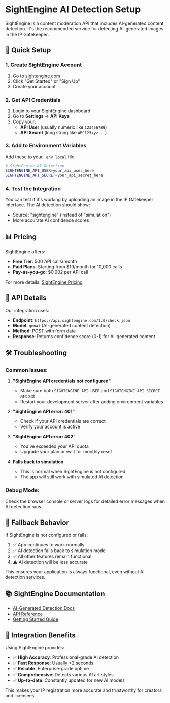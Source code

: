 # SightEngine AI Detection Setup

SightEngine is a content moderation API that includes AI-generated content detection. It's the recommended service for detecting AI-generated images in the IP Gatekeeper.

## 🚀 Quick Setup

### 1. Create SightEngine Account
1. Go to [sightengine.com](https://sightengine.com/)
2. Click "Get Started" or "Sign Up"
3. Create your account

### 2. Get API Credentials
1. Login to your SightEngine dashboard
2. Go to **Settings** → **API Keys**
3. Copy your:
   - **API User** (usually numeric like `123456789`)
   - **API Secret** (long string like `ABC123xyz...`)

### 3. Add to Environment Variables
Add these to your `.env.local` file:

```bash
# SightEngine AI Detection
SIGHTENGINE_API_USER=your_api_user_here
SIGHTENGINE_API_SECRET=your_api_secret_here
```

### 4. Test the Integration
You can test if it's working by uploading an image in the IP Gatekeeper interface. The AI detection should show:
- Source: "sightengine" (instead of "simulation")
- More accurate AI confidence scores

## 📊 Pricing

SightEngine offers:
- **Free Tier**: 500 API calls/month
- **Paid Plans**: Starting from $19/month for 10,000 calls
- **Pay-as-you-go**: $0.002 per API call

For more details: [SightEngine Pricing](https://sightengine.com/pricing)

## 🔧 API Details

Our integration uses:
- **Endpoint**: `https://api.sightengine.com/1.0/check.json`
- **Model**: `genai` (AI-generated content detection)
- **Method**: POST with form data
- **Response**: Returns confidence score (0-1) for AI-generated content

## 🛠️ Troubleshooting

### Common Issues:

1. **"SightEngine API credentials not configured"**
   - Make sure both `SIGHTENGINE_API_USER` and `SIGHTENGINE_API_SECRET` are set
   - Restart your development server after adding environment variables

2. **"SightEngine API error: 401"**
   - Check if your API credentials are correct
   - Verify your account is active

3. **"SightEngine API error: 402"**
   - You've exceeded your API quota
   - Upgrade your plan or wait for monthly reset

4. **Falls back to simulation**
   - This is normal when SightEngine is not configured
   - The app will still work with simulated AI detection

### Debug Mode:
Check the browser console or server logs for detailed error messages when AI detection runs.

## 🔄 Fallback Behavior

If SightEngine is not configured or fails:
1. ✅ App continues to work normally
2. ✅ AI detection falls back to simulation mode
3. ✅ All other features remain functional
4. ⚠️ AI detection will be less accurate

This ensures your application is always functional, even without AI detection services.

## 📚 SightEngine Documentation

- [AI-Generated Detection Docs](https://sightengine.com/docs/ai-generated-detection)
- [API Reference](https://sightengine.com/docs/api-reference)
- [Getting Started Guide](https://sightengine.com/docs/getting-started)

## 🎯 Integration Benefits

Using SightEngine provides:
- ✅ **High Accuracy**: Professional-grade AI detection
- ✅ **Fast Response**: Usually <2 seconds
- ✅ **Reliable**: Enterprise-grade uptime
- ✅ **Comprehensive**: Detects various AI art styles
- ✅ **Up-to-date**: Constantly updated for new AI models

This makes your IP registration more accurate and trustworthy for creators and licensees.
